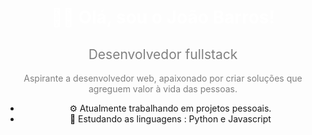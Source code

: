<h1 align="center" style="color:white">🧑‍💻 Olá, sou o João Barros!</h1>
<h2 align="center" style="font-weight: normal; color:grey"> Desenvolvedor fullstack</h2>
<p align="center" style="color: grey;">Aspirante a desenvolvedor web, apaixonado por criar soluções que agreguem valor à vida das pessoas.</p>
<ul align="center">
    <li>⚙️ Atualmente trabalhando em projetos pessoais.</li>
    <li>📖 Estudando as linguagens : Python e Javascript</li>
</ul>
